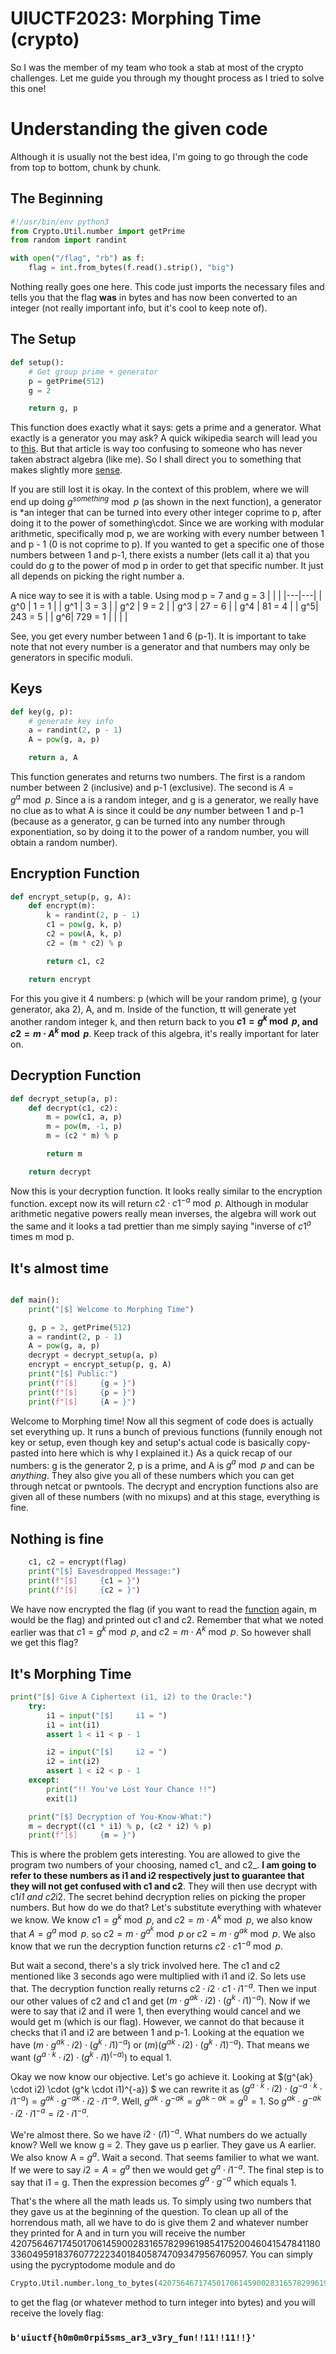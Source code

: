 # **UIUCTF2023: Morphing Time (crypto)**

So I was the member of my team who took a stab at most of the crypto challenges. Let me guide you through my thought process as I tried to solve this one!

# Understanding the given code
Although it is usually not the best idea, I'm going to go through the code from top to bottom, chunk by chunk.

## The Beginning
```python
#!/usr/bin/env python3
from Crypto.Util.number import getPrime
from random import randint

with open("/flag", "rb") as f:
    flag = int.from_bytes(f.read().strip(), "big")
```
Nothing really goes one here. This code just imports the necessary files and tells you that the flag **was** in bytes and has now been converted to an integer (not really important info, but it's cool to keep note of).

## The Setup
```python
def setup():
    # Get group prime + generator
    p = getPrime(512)
    g = 2

    return g, p
```
This function does exactly what it says: gets a prime and a generator. What exactly is a generator you may ask? A quick wikipedia search will lead you to [this](https://en.wikipedia.org/wiki/Generating_set_of_a_group).
But that article is way too confusing to someone who has never taken abstract algebra (like me). So I shall direct you to something that makes slightly more [sense](https://en.wikipedia.org/wiki/Primitive_root_modulo_n).


If you are still lost it is okay. In the context of this problem, where we will end up doing $g^{something} \bmod p$ (as shown in the next function), a generator is *an integer that can be turned into every other integer coprime to p, after doing it to the power of something\cdot. Since we are working with modular arithmetic, specifically mod p, we are working with every number between 1 and p - 1 (0 is not coprime to p). If you wanted to get a specific one of those numbers between 1 and p-1, there exists a number (lets call it a) that you could do g to the power of mod p in order to get that specific number. It just all depends on picking the right number a.


A nice way to see it is with a table. Using mod p = 7 and g = 3
| | |
|---|---|
| g^0  | 1 = 1  |
| g^1  | 3 = 3  |
| g^2  | 9 = 2  |
| g^3  | 27 = 6 |
| g^4  | 81 = 4 |
| g^5| 243 = 5 |
| g^6| 729 = 1 |
| | | 

See, you get every number between 1 and 6 (p-1). It is important to take note that not every number is a generator and that numbers may only be generators in specific moduli. 


## Keys
```python
def key(g, p):
    # generate key info
    a = randint(2, p - 1)
    A = pow(g, a, p)

    return a, A
```
This function generates and returns two numbers. The first is a random number between 2 (inclusive) and p-1 (exclusive). The second is $A = g^a \bmod p$. Since a is a random integer, and g is a generator, we really have no clue as to what A is since it could be *any* number between 1 and p-1 (because as a generator, g can be turned into any number through exponentiation, so by doing it to the power of a random number, you will obtain a random number).

## Encryption Function
```python
def encrypt_setup(p, g, A):
    def encrypt(m):
        k = randint(2, p - 1)
        c1 = pow(g, k, p)
        c2 = pow(A, k, p)
        c2 = (m * c2) % p

        return c1, c2

    return encrypt
```
For this you give it 4 numbers: p (which will be your random prime), g (your generator, aka 2), A, and m. Inside of the function, tt will generate yet another random integer k, and then return back to you **$c1 = g^k \bmod p$, and $c2 = m \cdot A^k \bmod p$**. Keep track of this algebra, it's really important for later on.

## Decryption Function
```python
def decrypt_setup(a, p):
    def decrypt(c1, c2):
        m = pow(c1, a, p)
        m = pow(m, -1, p)
        m = (c2 * m) % p

        return m

    return decrypt
```
Now this is your decryption function. It looks really similar to the encryption function. except now its will return $c2  \cdot  c1^{-a} \bmod p$. Although in modular arithmetic negative powers really mean inverses, the algebra will work out the same and it looks a tad prettier than me simply saying "inverse of $c1^a$ times m mod p. 

## It's almost time
```python

def main():
    print("[$] Welcome to Morphing Time")

    g, p = 2, getPrime(512)
    a = randint(2, p - 1)
    A = pow(g, a, p)
    decrypt = decrypt_setup(a, p)
    encrypt = encrypt_setup(p, g, A)
    print("[$] Public:")
    print(f"[$]     {g = }")
    print(f"[$]     {p = }")
    print(f"[$]     {A = }")
```
Welcome to Morphing time! Now all this segment of code does is actually set everything up. It runs a bunch of previous functions (funnily enough not key or setup, even though key and setup's actual code is basically copy-pasted into here which is why I explained it.)
As a quick recap of our numbers: g is the generator 2, p is a prime, and A is $g^a \bmod p$ and can be *anything*. They also give you all of these numbers which you can get through netcat or pwntools.
The decrypt and encryption functions also are given all of these numbers (with no mixups) and at this stage, everything is fine.

## Nothing is fine
```python
    c1, c2 = encrypt(flag)
    print("[$] Eavesdropped Message:")
    print(f"[$]     {c1 = }")
    print(f"[$]     {c2 = }")
```
We have now encrypted the flag (if you want to read the [function](encryption-function) again, m would be the flag) and printed out c1 and c2. Remember that what we noted earlier was that $c1 = g^k \bmod p$, and $c2 = m \cdot A^k \bmod p$. So however shall we get this flag?

## It's Morphing Time
```python
print("[$] Give A Ciphertext (i1, i2) to the Oracle:")
    try:
        i1 = input("[$]     i1 = ")
        i1 = int(i1)
        assert 1 < i1 < p - 1

        i2 = input("[$]     i2 = ")
        i2 = int(i2)
        assert 1 < i2 < p - 1
    except:
        print("!! You've Lost Your Chance !!")
        exit(1)

    print("[$] Decryption of You-Know-What:")
    m = decrypt((c1 * i1) % p, (c2 * i2) % p)
    print(f"[$]     {m = }")
```
This is where the problem gets interesting. You are allowed to give the program two numbers of your choosing, named c1_ and c2_. **I am going to refer to these numbers as i1 and i2 respectively just to guarantee that they will not get confused with c1 and c2**. They will then use decrypt with c1*i1 and c2*i2. The secret behind decryption relies on picking the proper numbers. But how do we do that?
Let's substitute everything with whatever we know. We know $c1 = g^k \bmod p$, and $c2 = m \cdot {A}^{k} \bmod p$, we also know that $A = g^a \bmod p$. so $c2 = m \cdot {g}^{{a}^{k}} \bmod p$ or $c2 = m \cdot g^{ak} \bmod p$. We also know that we run the decryption function returns $c2  \cdot  c1^{-a} \bmod p$.

But wait a second, there's a sly trick involved here. The c1 and c2 mentioned like 3 seconds ago were multiplied with i1 and i2. So lets use that. The decryption function really returns $c2 \cdot i2 \cdot {c1 \cdot i1}^{-a}$. Then we input our other values of c2 and c1 and get $(m \cdot {g}^{ak}  \cdot  i2) \cdot (g^k  \cdot  i1)^{-a})$. Now if we were to say that i2 and i1 were 1, then everything would cancel and we would get m (which is our flag).
However, we cannot do that because it checks that i1 and i2 are between 1 and p-1. Looking at the equation we have $(m \cdot g^{ak} \cdot i2) \cdot (g^k \cdot i1)^{-a})$ or $(m)(g^{ak}  \cdot i2) \cdot (g^k \cdot i1)^{-a})$. That means we want $(g^{a \cdot k} \cdot i2) \cdot (g^k \cdot i1)^(-a))$ to equal 1. 

Okay we now know our objective. Let's go achieve it. Looking at $(g^{ak} \cdot i2) \cdot (g^k \cdot i1)^{-a}) $ we can rewrite it as $(g^{a \cdot k} \cdot i2) \cdot (g^{-a \cdot k}  \cdot  i1^{-a}) = g^{ak}  \cdot  g^{-ak} \cdot i2 \cdot i1^{-a}$. Well, $g^{ak} \cdot g^{-ak} = g^{ak-ak} = g^0 = 1$. So $g^{ak} \cdot g^{-ak} \cdot i2 \cdot i1^{-a} = i2 \cdot i1^{-a}$.

We're almost there. So we have $i2  \cdot  (i1)^{-a}$. What numbers do we actually know? Well we know g = 2. They gave us p earlier. They gave us A earlier. We also know A = $g^a$. Wait a second. That seems familier to what we want. If we were to say $i2 = A = g^a$ then we would get $g^a \cdot i1^{-a}$. The final step is to say that i1 = g. Then the expression becomes $g^a \cdot g^{-a}$ which equals 1. 

That's the where all the math leads us. To simply using two numbers that they gave us at the beginning of the question. To clean up all of the horrendous math, all we have to do is give them 2 and whatever number they printed for A and in turn you will receive the number $4207564671745017061459002831657829961985417520046041547841180336049591837607722234018405874709347956760957$. You can simply using the pycryptodome module and do             
```python 
Crypto.Util.number.long_to_bytes(4207564671745017061459002831657829961985417520046041547841180336049591837607722234018405874709347956760957)
``` 
to get the flag (or whatever method to turn integer into bytes) and you will receive the lovely flag:

### ```b'uiuctf{h0m0m0rpi5sms_ar3_v3ry_fun!!11!!11!!}'```





